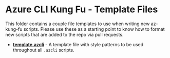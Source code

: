 # Azure CLI Kung Fu - Template Files

This folder contains a couple file templates to use when writing new az-kung-fu scripts. Please use these as a starting point to know how to format new scripts that are added to the repo via pull requests.

- **[template.azcli](templates/template.azcli)** - A template file with style patterns to be used throughout all `.azcli` scripts.
